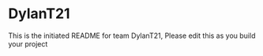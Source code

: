 # DylanT21
This is the initiated README for team DylanT21, Please edit this as you build your project
